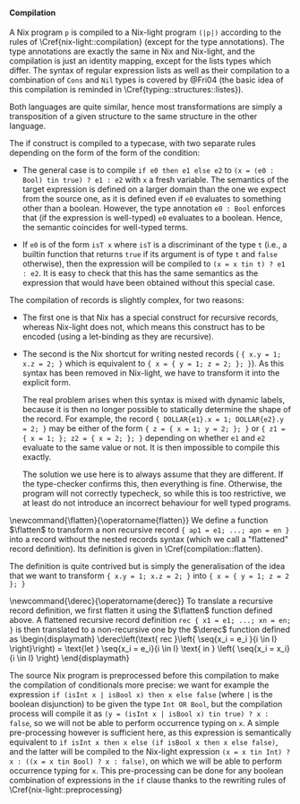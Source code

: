 #### Compilation

A Nix program `p` is compiled to a Nix-light program `(|p|)` according to the
rules of \Cref{nix-light::compilation} (except for the type annotations).
The type annotations are exactly the same in Nix and Nix-light, and the
compilation is just an identity mapping, except for the lists types which
differ. The syntax of regular expression lists as well as their compilation to
a combination of `Cons` and `Nil` types is covered by @Fri04 (the basic idea of
this compilation is reminded in \Cref{typing::structures::listes}).

Both languages are quite similar, hence most transformations are simply a
transposition of a given structure to the same structure in the other language.

The if construct is compiled to a typecase, with two separate rules
depending on the form of the form of the condition:

- The general case is to compile `if e0 then e1 else e2` to
  `(x = (e0 : Bool) tin true) ? e1 : e2` with `x` a fresh variable.
  The semantics of the target expression is defined on a larger domain than the
  one we expect from the source one, as it is defined even if `e0` evaluates to
  something other than a boolean. However, the type annotation `e0 : Bool`
  enforces that (if the expression is well-typed) `e0` evaluates to a boolean.
  Hence, the semantic coincides for well-typed terms.
  <!-- TODO: if e1 | e2 then ... -->

- If `e0` is of the form `isT x` where `isT` is a discriminant of the type `t`
  (i.e., a builtin function that returns `true` if its argument is of type `t`
  and `false` otherwise), then the expression will be compiled to
  `(x = x tin t) ? e1 : e2`.
  It is easy to check that this has the same semantics as the expression that
  would have been obtained without this special case.

The compilation of records is slightly complex, for two reasons:

- The first one is that Nix has a special construct for recursive records,
  whereas Nix-light does not, which means this construct has to be encoded
  (using a let-binding as they are recursive).

- The second is the Nix shortcut for writing nested records (
  `{ x.y = 1; x.z = 2; }` which is equivalent to `{ x = { y = 1; z = 2; }; }`).
  As this syntax has been removed in Nix-light, we have to transform it into
  the explicit form.

    The real problem arises when this syntax is mixed with dynamic labels,
    because it is then no longer possible to statically determine the shape of
    the record.
    For example, the record `{ DOLLAR{e1}.x = 1; DOLLAR{e2}.y = 2; }` may be
    either of the form `{ z = { x = 1; y = 2; }; }` or
    `{ z1 = { x = 1; }; z2 = { x = 2; }; }` depending on whether `e1` and `e2`
    evaluate to the same value or not.
    It is then impossible to compile this exactly.

    The solution we use here is to always assume that they are different.
    If the type-checker confirms this, then everything is fine.
    Otherwise, the program will not correctly typecheck, so while this is too
    restrictive, we at least do not introduce an incorrect behaviour for well
    typed programs.

\newcommand{\flatten}{\operatorname{flatten}}
We define a function $\flatten$ to transform a non recursive record
`{ ap1 = e1; ...; apn = en }` into a record without the nested records syntax
(which we call a "flattened" record definition).
Its definition is given in \Cref{compilation::flatten}.

The definition is quite contrived but is simply the generalisation of the
idea that we want to transform `{ x.y = 1; x.z = 2; }` into
`{ x = { y = 1; z = 2 }; }`

\newcommand{\derec}{\operatorname{derec}}
To translate a recursive record definition, we first flatten it using the
$\flatten$ function defined above.
A flattened recursive record definition `rec { x1 = e1; ...; xn = en; }` is
then translated to a non-recursive one by the $\derec$ function defined as
\begin{displaymath}
  \derec\left(\text{ rec }\left\{ \seq{x_i = e_i }{i \in I} \right\}\right) =
    \text{let } \seq{x_i = e_i}{i \in I} \text{ in }
    \left\{ \seq{x_i = x_i}{i \in I} \right\}
\end{displaymath}

The source Nix program is preprocessed before this compilation to make the
compilation of conditionals more precise: we want for example the expression
`if (isInt x | isBool x) then x else false` (where `|` is the boolean
disjunction) to be given the type `Int OR Bool`, but the compilation process
will compile it as `(y = (isInt x | isBool x) tin true) ? x : false`, so we
will not be able to perform occurrence typing on `x`.
A simple pre-processing however is sufficient here, as this expression is
semantically equivalent to
`if isInt x then x else (if isBool x then x else false)`, and the latter will
be compiled to the Nix-light expression
`(x = x tin Int) ? x : ((x = x tin Bool) ? x : false)`, on which we will be
able to perform occurrence typing for `x`.
This pre-processing can be done for any boolean combination of expressions in
the `if` clause thanks to the rewriting rules of \Cref{nix-light::preprocessing}
